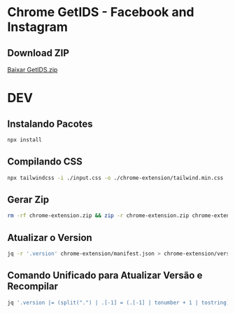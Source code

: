 # Chrome GetIDS - Facebook and Instagram

## Download ZIP

[Baixar GetIDS.zip](https://github.com/c3t4r4/GetIDS/raw/refs/heads/main/chrome-extension.zip)

# DEV

## Instalando Pacotes

```sh
npx install
```

## Compilando CSS

```sh
npx tailwindcss -i ./input.css -o ./chrome-extension/tailwind.min.css
```

## Gerar Zip

```sh
rm -rf chrome-extension.zip && zip -r chrome-extension.zip chrome-extension/
```

## Atualizar o Version

```sh
jq -r '.version' chrome-extension/manifest.json > chrome-extension/version.txt
```

## Comando Unificado para Atualizar Versão e Recompilar

```sh
jq '.version |= (split(".") | .[-1] = (.[-1] | tonumber + 1 | tostring) | join("."))' chrome-extension/manifest.json > temp.json && mv temp.json chrome-extension/manifest.json && jq -r '.version' chrome-extension/manifest.json > chrome-extension/version.txt  && npx tailwindcss -i ./input.css -o ./chrome-extension/tailwind.min.css && rm -rf chrome-extension.zip && zip -r chrome-extension.zip chrome-extension/
```
